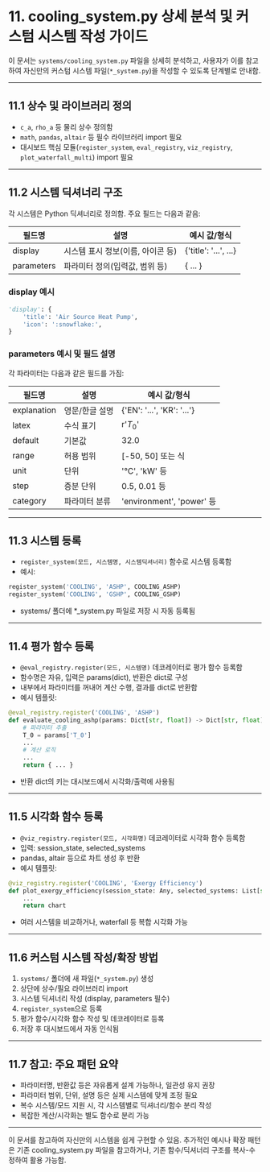 # 11. cooling_system.py 상세 분석 및 커스텀 시스템 작성 가이드

이 문서는 `systems/cooling_system.py` 파일을 상세히 분석하고, 사용자가 이를 참고하여 자신만의 커스텀 시스템 파일(`*_system.py`)을 작성할 수 있도록 단계별로 안내함.

---

## 11.1 상수 및 라이브러리 정의
- `c_a`, `rho_a` 등 물리 상수 정의함
- `math`, `pandas`, `altair` 등 필수 라이브러리 import 필요
- 대시보드 핵심 모듈(`register_system`, `eval_registry`, `viz_registry`, `plot_waterfall_multi`) import 필요

---

## 11.2 시스템 딕셔너리 구조

각 시스템은 Python 딕셔너리로 정의함. 주요 필드는 다음과 같음:

| 필드명         | 설명                                 | 예시 값/형식           |
| -------------- | ------------------------------------ | ---------------------- |
| display        | 시스템 표시 정보(이름, 아이콘 등)     | {'title': '...', ...}  |
| parameters     | 파라미터 정의(입력값, 범위 등)        | { ... }                |

### display 예시
```python
'display': {
    'title': 'Air Source Heat Pump',
    'icon': ':snowflake:',
}
```

### parameters 예시 및 필드 설명
각 파라미터는 다음과 같은 필드를 가짐:

| 필드명      | 설명                        | 예시 값/형식                |
| ----------- | --------------------------- | --------------------------- |
| explanation | 영문/한글 설명              | {'EN': '...', 'KR': '...'}  |
| latex       | 수식 표기                   | r'$T_0$'                    |
| default     | 기본값                      | 32.0                        |
| range       | 허용 범위                   | [-50, 50] 또는 식           |
| unit        | 단위                        | '℃', 'kW' 등                |
| step        | 증분 단위                   | 0.5, 0.01 등                |
| category    | 파라미터 분류               | 'environment', 'power' 등   |

---

## 11.3 시스템 등록
- `register_system(모드, 시스템명, 시스템딕셔너리)` 함수로 시스템 등록함
- 예시:
```python
register_system('COOLING', 'ASHP', COOLING_ASHP)
register_system('COOLING', 'GSHP', COOLING_GSHP)
```
- systems/ 폴더에 *_system.py 파일로 저장 시 자동 등록됨

---

## 11.4 평가 함수 등록
- `@eval_registry.register(모드, 시스템명)` 데코레이터로 평가 함수 등록함
- 함수명은 자유, 입력은 params(dict), 반환은 dict로 구성
- 내부에서 파라미터를 꺼내어 계산 수행, 결과를 dict로 반환함
- 예시 템플릿:
```python
@eval_registry.register('COOLING', 'ASHP')
def evaluate_cooling_ashp(params: Dict[str, float]) -> Dict[str, float]:
    # 파라미터 추출
    T_0 = params['T_0']
    ...
    # 계산 로직
    ...
    return { ... }
```
- 반환 dict의 키는 대시보드에서 시각화/출력에 사용됨

---

## 11.5 시각화 함수 등록
- `@viz_registry.register(모드, 시각화명)` 데코레이터로 시각화 함수 등록함
- 입력: session_state, selected_systems
- pandas, altair 등으로 차트 생성 후 반환
- 예시 템플릿:
```python
@viz_registry.register('COOLING', 'Exergy Efficiency')
def plot_exergy_efficiency(session_state: Any, selected_systems: List[str]) -> alt.Chart:
    ...
    return chart
```
- 여러 시스템을 비교하거나, waterfall 등 복합 시각화 가능

---

## 11.6 커스텀 시스템 작성/확장 방법
1. `systems/` 폴더에 새 파일(`*_system.py`) 생성
2. 상단에 상수/필요 라이브러리 import
3. 시스템 딕셔너리 작성 (display, parameters 필수)
4. `register_system`으로 등록
5. 평가 함수/시각화 함수 작성 및 데코레이터로 등록
6. 저장 후 대시보드에서 자동 인식됨

---

## 11.7 참고: 주요 패턴 요약
- 파라미터명, 반환값 등은 자유롭게 설계 가능하나, 일관성 유지 권장
- 파라미터 범위, 단위, 설명 등은 실제 시스템에 맞게 조정 필요
- 복수 시스템/모드 지원 시, 각 시스템별로 딕셔너리/함수 분리 작성
- 복잡한 계산/시각화는 별도 함수로 분리 가능

---

이 문서를 참고하여 자신만의 시스템을 쉽게 구현할 수 있음. 추가적인 예시나 확장 패턴은 기존 cooling_system.py 파일을 참고하거나, 기존 함수/딕셔너리 구조를 복사-수정하여 활용 가능함. 